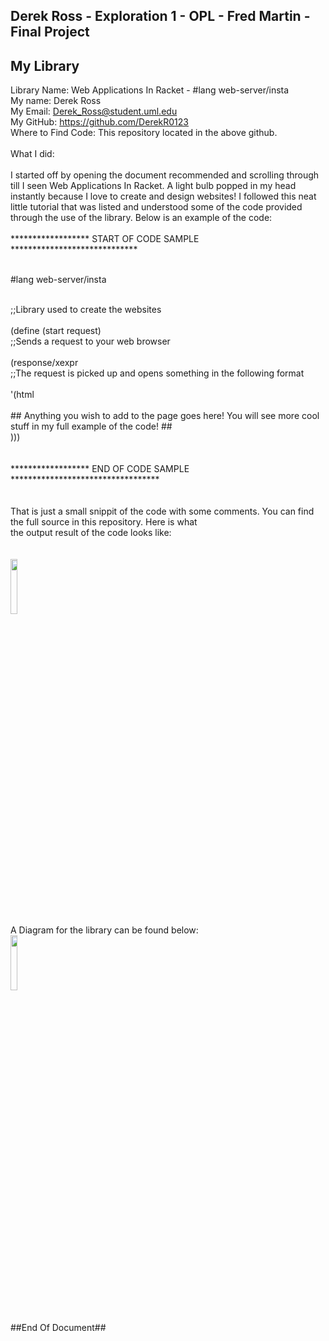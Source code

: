 ## Derek Ross - Exploration 1 - OPL - Fred Martin -  Final Project

## My Library ###
Library Name: Web Applications In Racket  -  #lang web-server/insta   <br>
My name: Derek Ross <br>
My Email: Derek_Ross@student.uml.edu <br>
My GitHub: https://github.com/DerekR0123 <br>
Where to Find Code: This repository located in the above github. <br>
<br>
What I did: <br>
<br>
I started off by opening the document recommended and scrolling through till I seen Web Applications In Racket. A light bulb popped 
in my head instantly because I love to create and design websites! I followed this neat little tutorial that was listed and understood some of the code provided through the use of the library. Below is an example of the code:<br>
<br>
****************** START OF CODE SAMPLE *****************************<br>
<br>
 <p> #lang web-server/insta </p> <br>
;;Library used to create the websites<br>
<br>
(define (start request)<br>
  ;;Sends a request to your web browser<br>
  <br>
  (response/xexpr<br>
   ;;The request is picked up and opens something in the following format<br>
   <br>
   '(html<br>
   <br>
   ## Anything you wish to add to the page goes here! You will see more cool stuff in my full example of the code! ##<br>
   )))<br>
   <br>
   <br>
   ****************** END OF CODE SAMPLE **********************************<br>
   <br>
   <br>
   That is just a small snippit of the code with some comments. You can find the full source in this repository. Here is what<br>
   the output result of the code looks like:<br>
   <br>
   <br>
   <img src="https://i.gyazo.com/8f56ab0a7e5a278d962c30eff093ef5f.png" width="15%"></img>
   <br>
   A Diagram for the library can be found below:
   <br>
   <img src="https://i.gyazo.com/e7690ad4a8263a641cb612a87e68b281.png" width="15%"></img>
   <br>
   <br>
   <br>
   ##End Of Document##
   
   
   
   
